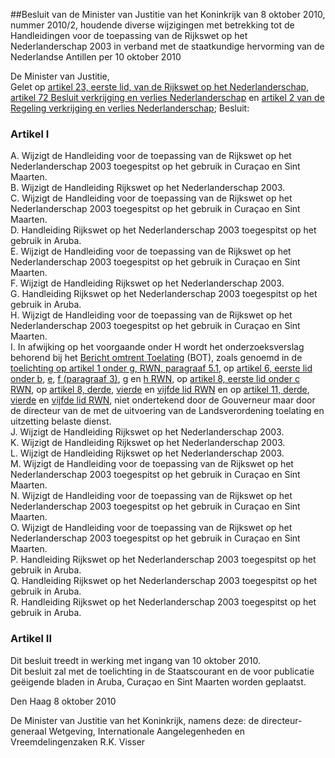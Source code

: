 <meta http-equiv='Content-Type' content='text/html; charset=utf-8' />

##Besluit van de Minister van Justitie van het Koninkrijk van 8 oktober 2010, nummer 2010/2, houdende diverse wijzigingen met betrekking tot de Handleidingen voor de toepassing van de Rijkswet op het Nederlanderschap 2003 in verband met de staatkundige hervorming van de Nederlandse Antillen per 10 oktober 2010

De Minister van Justitie,  
Gelet op [artikel 23, eerste lid, van de Rijkswet op het Nederlanderschap](../../../../../../../../../../../../../rijkswet/rijkswet/op/het/nederlanderschap/BWBR0003738/README.md), [artikel 72 Besluit verkrijging en verlies Nederlanderschap](../../../../../../../../../../../../../rijksKB/besluit/verkrijging/en/verlies/nederlanderschap/BWBR0013605/README.md) en [artikel 2 van de Regeling verkrijging en verlies Nederlanderschap](../../../../../../../../../../../../../ministeriele-regeling/regeling/verkrijging/en/verlies/nederlanderschap/BWBR0013506/README.md);
Besluit:    

### Artikel  I  

A.   Wijzigt de Handleiding voor de toepassing van de Rijkswet op het Nederlanderschap 2003 toegespitst op het gebruik in Curaçao en Sint Maarten.    
B.   Wijzigt de Handleiding Rijkswet op het Nederlanderschap 2003.    
C.   Wijzigt de Handleiding voor de toepassing van de Rijkswet op het Nederlanderschap 2003 toegespitst op het gebruik in Curaçao en Sint Maarten.    
D.   Handleiding Rijkswet op het Nederlanderschap 2003 toegespitst op het gebruik in Aruba.    
E.   Wijzigt de Handleiding voor de toepassing van de Rijkswet op het Nederlanderschap 2003 toegespitst op het gebruik in Curaçao en Sint Maarten.    
F.   Wijzigt de Handleiding Rijkswet op het Nederlanderschap 2003.    
G.   Handleiding Rijkswet op het Nederlanderschap 2003 toegespitst op het gebruik in Aruba.    
H.   Wijzigt de Handleiding voor de toepassing van de Rijkswet op het Nederlanderschap 2003 toegespitst op het gebruik in Curaçao en Sint Maarten.    
I.  In afwijking op het voorgaande onder H wordt het onderzoeksverslag behorend bij het [Bericht omtrent Toelating](../../../../../../../../../../../../../rijksKB/besluit/bericht/omtrent/toelating/BWBR0014831/README.md) (BOT), zoals genoemd in de [toelichting op artikel 1 onder g, RWN, paragraaf 5.1](../../../../../../../../../../../../../circulaire/handleiding/rijkswet/op/het/nederlanderschap/2003/toegespitst/op/het/etc/BWBR0026494/README.md), op [artikel 6, eerste lid onder b](../../../../../../../../../../../../../circulaire/handleiding/rijkswet/op/het/nederlanderschap/2003/toegespitst/op/het/etc/BWBR0026494/README.md), [e](../../../../../../../../../../../../../circulaire/handleiding/rijkswet/op/het/nederlanderschap/2003/toegespitst/op/het/etc/BWBR0026494/README.md), [f (paragraaf 3)](../../../../../../../../../../../../../circulaire/handleiding/rijkswet/op/het/nederlanderschap/2003/toegespitst/op/het/etc/BWBR0026494/README.md), [g](../../../../../../../../../../../../../circulaire/handleiding/rijkswet/op/het/nederlanderschap/2003/toegespitst/op/het/etc/BWBR0026494/README.md) en [h RWN](../../../../../../../../../../../../../circulaire/handleiding/rijkswet/op/het/nederlanderschap/2003/toegespitst/op/het/etc/BWBR0026494/README.md), op [artikel 8, eerste lid onder c RWN](../../../../../../../../../../../../../circulaire/handleiding/rijkswet/op/het/nederlanderschap/2003/toegespitst/op/het/etc/BWBR0026494/README.md), op [artikel 8, derde](../../../../../../../../../../../../../circulaire/handleiding/rijkswet/op/het/nederlanderschap/2003/toegespitst/op/het/etc/BWBR0026494/README.md), [vierde](../../../../../../../../../../../../../circulaire/handleiding/rijkswet/op/het/nederlanderschap/2003/toegespitst/op/het/etc/BWBR0026494/README.md) en [vijfde lid RWN](../../../../../../../../../../../../../circulaire/handleiding/rijkswet/op/het/nederlanderschap/2003/toegespitst/op/het/etc/BWBR0026494/README.md) en op [artikel 11, derde](../../../../../../../../../../../../../circulaire/handleiding/rijkswet/op/het/nederlanderschap/2003/toegespitst/op/het/etc/BWBR0026494/README.md), [vierde](../../../../../../../../../../../../../circulaire/handleiding/rijkswet/op/het/nederlanderschap/2003/toegespitst/op/het/etc/BWBR0026494/README.md) en [vijfde lid RWN](../../../../../../../../../../../../../circulaire/handleiding/rijkswet/op/het/nederlanderschap/2003/toegespitst/op/het/etc/BWBR0026494/README.md), niet ondertekend door de Gouverneur maar door de directeur van de met de uitvoering van de Landsverordening toelating en uitzetting belaste dienst.   
J.   Wijzigt de Handleiding Rijkswet op het Nederlanderschap 2003.    
K.   Wijzigt de Handleiding Rijkswet op het Nederlanderschap 2003.    
L.   Wijzigt de Handleiding Rijkswet op het Nederlanderschap 2003.    
M.   Wijzigt de Handleiding voor de toepassing van de Rijkswet op het Nederlanderschap 2003 toegespitst op het gebruik in Curaçao en Sint Maarten.    
N.   Wijzigt de Handleiding voor de toepassing van de Rijkswet op het Nederlanderschap 2003 toegespitst op het gebruik in Curaçao en Sint Maarten.    
O.   Wijzigt de Handleiding voor de toepassing van de Rijkswet op het Nederlanderschap 2003 toegespitst op het gebruik in Curaçao en Sint Maarten.    
P.   Handleiding Rijkswet op het Nederlanderschap 2003 toegespitst op het gebruik in Aruba.    
Q.   Handleiding Rijkswet op het Nederlanderschap 2003 toegespitst op het gebruik in Aruba.    
R.   Handleiding Rijkswet op het Nederlanderschap 2003 toegespitst op het gebruik in Aruba.    

### Artikel  II  

Dit besluit treedt in werking met ingang van 10 oktober 2010.  
Dit besluit zal met de toelichting in de Staatscourant en de voor publicatie geëigende bladen in Aruba, Curaçao en Sint Maarten worden geplaatst.   

Den Haag 
8 oktober 2010   

De Minister van Justitie van het Koninkrijk, namens deze: 
de directeur-generaal Wetgeving, Internationale Aangelegenheden en Vreemdelingenzaken 
R.K. Visser     

